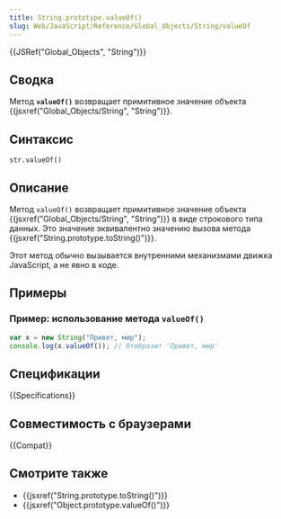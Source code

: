 ```yaml
---
title: String.prototype.valueOf()
slug: Web/JavaScript/Reference/Global_Objects/String/valueOf
---
```


{{JSRef("Global_Objects", "String")}}

## Сводка

Метод **`valueOf()`** возвращает примитивное значение объекта {{jsxref("Global_Objects/String", "String")}}.

## Синтаксис

```
str.valueOf()
```

## Описание

Метод `valueOf()` возвращает примитивное значение объекта {{jsxref("Global_Objects/String", "String")}} в виде строкового типа данных. Это значение эквивалентно значению вызова метода {{jsxref("String.prototype.toString()")}}.

Этот метод обычно вызывается внутренними механизмами движка JavaScript, а не явно в коде.

## Примеры

### Пример: использование метода `valueOf()`

```js
var x = new String("Привет, мир");
console.log(x.valueOf()); // Отобразит 'Привет, мир'
```

## Спецификации

{{Specifications}}

## Совместимость с браузерами

{{Compat}}

## Смотрите также

- {{jsxref("String.prototype.toString()")}}
- {{jsxref("Object.prototype.valueOf()")}}
